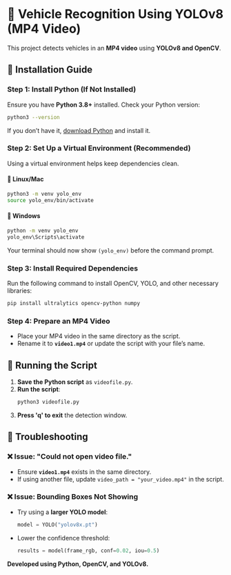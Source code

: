 # 🚀 Vehicle Recognition Using YOLOv8 (MP4 Video)

This project detects vehicles in an **MP4 video** using **YOLOv8 and OpenCV**.

## 📌 Installation Guide

### **Step 1: Install Python (If Not Installed)**
Ensure you have **Python 3.8+** installed. Check your Python version:

```bash
python3 --version
```

If you don’t have it, [download Python](https://www.python.org/downloads/) and install it.

### **Step 2: Set Up a Virtual Environment (Recommended)**
Using a virtual environment helps keep dependencies clean.

#### 🔹 **Linux/Mac**
```bash
python3 -m venv yolo_env
source yolo_env/bin/activate
```

#### 🔹 **Windows**
```bash
python -m venv yolo_env
yolo_env\Scripts\activate
```

Your terminal should now show `(yolo_env)` before the command prompt.

### **Step 3: Install Required Dependencies**
Run the following command to install OpenCV, YOLO, and other necessary libraries:

```bash
pip install ultralytics opencv-python numpy
```

### **Step 4: Prepare an MP4 Video**
- Place your MP4 video in the same directory as the script.
- Rename it to **`video1.mp4`** or update the script with your file’s name.

## 📌 Running the Script

1. **Save the Python script** as `videofile.py`.
2. **Run the script**:
   ```bash
   python3 videofile.py
   ```
3. **Press 'q' to exit** the detection window.

## 📌 Troubleshooting

### ❌ **Issue: "Could not open video file."**
- Ensure **`video1.mp4`** exists in the same directory.
- If using another file, update `video_path = "your_video.mp4"` in the script.

### ❌ **Issue: Bounding Boxes Not Showing**
- Try using a **larger YOLO model**:
  ```python
  model = YOLO("yolov8x.pt")
  ```
- Lower the confidence threshold:
  ```python
  results = model(frame_rgb, conf=0.02, iou=0.5)
  ```


**Developed using Python, OpenCV, and YOLOv8.**
